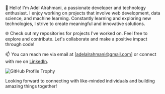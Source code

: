 👋 Hello! I'm Adel Alrahmani, a passionate developer and technology enthusiast. I enjoy working on projects that involve web development, data science, and machine learning. Constantly learning and exploring new technologies, I strive to create meaningful and innovative solutions.

🌐 Check out my repositories for projects I've worked on. Feel free to explore and contribute. Let's collaborate and make a positive impact through code!

📫 You can reach me via email at [adelalrahmani@gmail.com] or connect with me on [LinkedIn](https://www.linkedin.com/in/adel-alrahmani-094b5126).

![GitHub Profile Trophy](https://github-profile-trophy.vercel.app/?username=adelnr)




Looking forward to connecting with like-minded individuals and building amazing things together!
